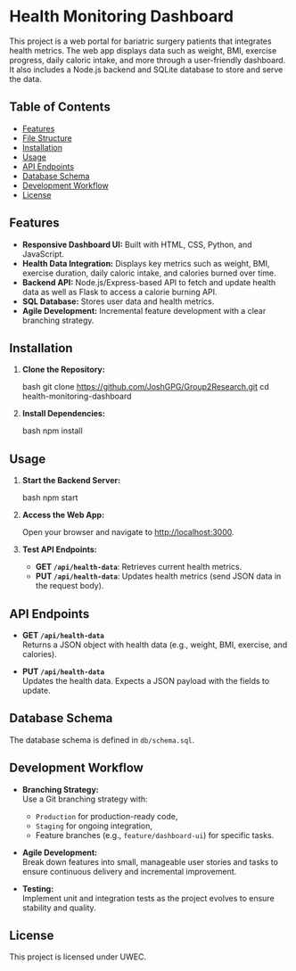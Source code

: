 # Health Monitoring Dashboard

This project is a web portal for bariatric surgery patients that integrates health metrics. The web app displays data such as weight, BMI, exercise progress, daily caloric intake, and more through a user-friendly dashboard. It also includes a Node.js backend and SQLite database to store and serve the data.

## Table of Contents

- [Features](#features)
- [File Structure](#file-structure)
- [Installation](#installation)
- [Usage](#usage)
- [API Endpoints](#api-endpoints)
- [Database Schema](#database-schema)
- [Development Workflow](#development-workflow)
- [License](#license)

## Features

- **Responsive Dashboard UI:** Built with HTML, CSS, Python, and JavaScript.
- **Health Data Integration:** Displays key metrics such as weight, BMI, exercise duration, daily caloric intake, and calories burned over time.
- **Backend API:** Node.js/Express-based API to fetch and update health data as well as Flask to access a calorie burning API.
- **SQL Database:** Stores user data and health metrics.
- **Agile Development:** Incremental feature development with a clear branching strategy.


## Installation

1. **Clone the Repository:**

    bash
    git clone https://github.com/JoshGPG/Group2Research.git
    cd health-monitoring-dashboard
    

2. **Install Dependencies:**

    bash
    npm install
    


## Usage

1. **Start the Backend Server:**

    bash
    npm start
    

2. **Access the Web App:**

    Open your browser and navigate to [http://localhost:3000](http://localhost:3000).

3. **Test API Endpoints:**

    - **GET `/api/health-data`**: Retrieves current health metrics.
    - **PUT `/api/health-data`**: Updates health metrics (send JSON data in the request body).

## API Endpoints

- **GET `/api/health-data`**  
  Returns a JSON object with health data (e.g., weight, BMI, exercise, and calories).

- **PUT `/api/health-data`**  
  Updates the health data. Expects a JSON payload with the fields to update.

## Database Schema

The database schema is defined in `db/schema.sql`.

## Development Workflow

- **Branching Strategy:**  
  Use a Git branching strategy with:
  - `Production` for production-ready code,
  - `Staging` for ongoing integration,
  - Feature branches (e.g., `feature/dashboard-ui`) for specific tasks.

- **Agile Development:**  
  Break down features into small, manageable user stories and tasks to ensure continuous delivery and incremental improvement.

- **Testing:**  
  Implement unit and integration tests as the project evolves to ensure stability and quality.

## License

This project is licensed under UWEC.
